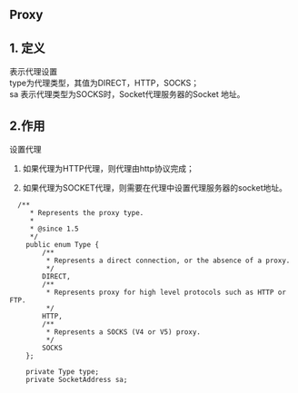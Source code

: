 ## Proxy 
## 1. 定义
表示代理设置  
type为代理类型，其值为DIRECT，HTTP，SOCKS；  
sa 表示代理类型为SOCKS时，Socket代理服务器的Socket 地址。
##  2.作用
设置代理  
1. 如果代理为HTTP代理，则代理由http协议完成；  
  
2. 如果代理为SOCKET代理，则需要在代理中设置代理服务器的socket地址。


```
  /**
     * Represents the proxy type.
     *
     * @since 1.5
     */
    public enum Type {
        /**
         * Represents a direct connection, or the absence of a proxy.
         */
        DIRECT,
        /**
         * Represents proxy for high level protocols such as HTTP or FTP.
         */
        HTTP,
        /**
         * Represents a SOCKS (V4 or V5) proxy.
         */
        SOCKS
    };

    private Type type;
    private SocketAddress sa;

```